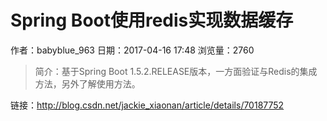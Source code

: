 # Spring Boot使用redis实现数据缓存
作者：babyblue_963
日期：2017-04-16 17:48
浏览量：2760
> 简介：基于Spring Boot 1.5.2.RELEASE版本，一方面验证与Redis的集成方法，另外了解使用方法。

 链接：http://blog.csdn.net/jackie_xiaonan/article/details/70187752
